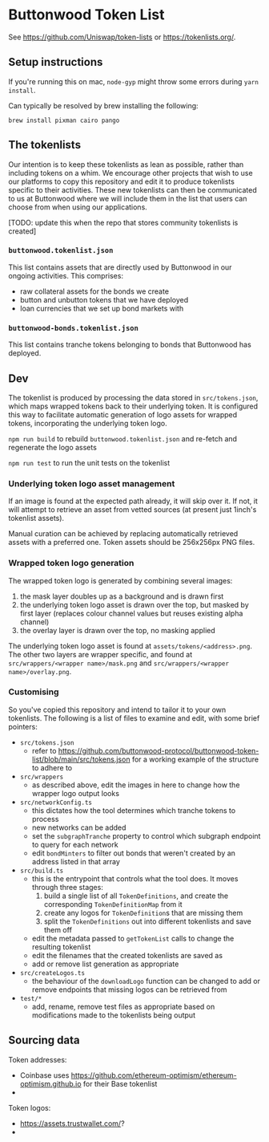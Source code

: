 # Buttonwood Token List

See https://github.com/Uniswap/token-lists or https://tokenlists.org/.

## Setup instructions

If you're running this on mac, `node-gyp` might throw some errors during `yarn install`.

Can typically be resolved by brew installing the following:

```shell
brew install pixman cairo pango
```

## The tokenlists

Our intention is to keep these tokenlists as lean as possible, rather than including tokens on a whim.
We encourage other projects that wish to use our platforms to copy this repository and edit it to produce tokenlists specific to their activities.
These new tokenlists can then be communicated to us at Buttonwood where we will include them in the list that users can choose from when using our applications.

[TODO: update this when the repo that stores community tokenlists is created]

### `buttonwood.tokenlist.json`

This list contains assets that are directly used by Buttonwood in our ongoing activities.
This comprises:

- raw collateral assets for the bonds we create
- button and unbutton tokens that we have deployed
- loan currencies that we set up bond markets with

### `buttonwood-bonds.tokenlist.json`

This list contains tranche tokens belonging to bonds that Buttonwood has deployed.

## Dev

The tokenlist is produced by processing the data stored in `src/tokens.json`, which maps wrapped tokens back to their underlying token.
It is configured this way to facilitate automatic generation of logo assets for wrapped tokens, incorporating the underlying token logo.

`npm run build` to rebuild `buttonwood.tokenlist.json` and re-fetch and regenerate the logo assets

`npm run test` to run the unit tests on the tokenlist

### Underlying token logo asset management

If an image is found at the expected path already, it will skip over it.
If not, it will attempt to retrieve an asset from vetted sources (at present just 1inch's tokenlist assets).

Manual curation can be achieved by replacing automatically retrieved assets with a preferred one.
Token assets should be 256x256px PNG files.

### Wrapped token logo generation

The wrapped token logo is generated by combining several images:

1. the mask layer doubles up as a background and is drawn first
2. the underlying token logo asset is drawn over the top, but masked by first layer (replaces colour channel values but reuses existing alpha channel)
3. the overlay layer is drawn over the top, no masking applied

The underlying token logo asset is found at `assets/tokens/<address>.png`.
The other two layers are wrapper specific, and found at `src/wrappers/<wrapper name>/mask.png` and `src/wrappers/<wrapper name>/overlay.png`.

### Customising

So you've copied this repository and intend to tailor it to your own tokenlists.
The following is a list of files to examine and edit, with some brief pointers:

- `src/tokens.json`
  - refer to https://github.com/buttonwood-protocol/buttonwood-token-list/blob/main/src/tokens.json for a working example of the structure to adhere to
- `src/wrappers`
  - as described above, edit the images in here to change how the wrapper logo output looks
- `src/networkConfig.ts`
  - this dictates how the tool determines which tranche tokens to process
  - new networks can be added
  - set the `subgraphTranche` property to control which subgraph endpoint to query for each network
  - edit `bondMinters` to filter out bonds that weren't created by an address listed in that array
- `src/build.ts`
  - this is the entrypoint that controls what the tool does. It moves through three stages:
    1. build a single list of all `TokenDefinitions`, and create the corresponding `TokenDefinitionMap` from it
    2. create any logos for `TokenDefinition`s that are missing them
    3. split the `TokenDefinitions` out into different tokenlists and save them off
  - edit the metadata passed to `getTokenList` calls to change the resulting tokenlist
  - edit the filenames that the created tokenlists are saved as
  - add or remove list generation as appropriate
- `src/createLogos.ts`
  - the behaviour of the `downloadLogo` function can be changed to add or remove endpoints that missing logos can be retrieved from
- `test/*`
  - add, rename, remove test files as appropriate based on modifications made to the tokenlists being output

## Sourcing data

Token addresses:

- Coinbase uses https://github.com/ethereum-optimism/ethereum-optimism.github.io for their Base tokenlist
-

Token logos:

- https://assets.trustwallet.com/?
-
